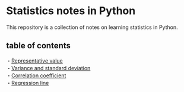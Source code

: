 # Statistics notes in Python
This repository is a collection of notes on learning statistics in Python.
## table of contents
・<a href='code/rep.ipynb'>Representative value</a><br>
・<a href='code/var_std.ipynb'>Variance and standard deviation</a><br>
・<a href='code/corr.ipynb'>Correlation coefficient</a><br>
・<a href='code/reg.ipynb'>Regression line</a><br>
